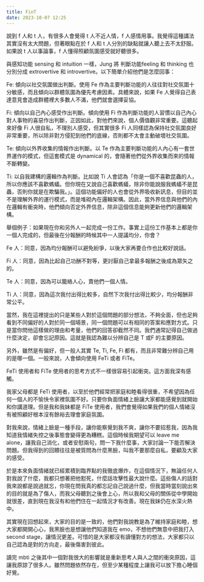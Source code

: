 ```yaml
---
title: FinT
date: 2023-10-07 12:25
---
```

說到 f 人和 t 人，有很多人會覺得 t 人不近人情，f 人感情用事。我覺得這種講法其實沒有太大問題，但著眼點在於 f 人和 t 人分別的缺點就讓人聽上去不太舒服。如果說 t 人以事論事，f 人懂得照顧氛圍感受就好聽很多。

與感知功能 sensing 和 intuition 一樣，Jung 將 判斷功能feeling 和 thinking 也分別分成 extrovertive 和 introvertive。以下簡單介紹他們是怎麼回事：

Fe: 傾向以社交氛圍做出判斷。使用 Fe 作為主要判斷功能的人往往對社交氛圍十分敏感，而且傾向以群體氛圍為優先考慮因素。具體來說，如果 Fe 人覺得自己表達意見會造成群體裡大多數人不滿，他們就會選擇妥協。

Fi: 傾向以自己內心感受作出判斷。傾向使用 Fi 作為判斷功能的人習慣以自己內心對人事物的喜惡作出判斷，正因如此，對他們來說，個人價值觀非常重要。這聽起來好像 Fi 人很自私，不理別人感受，但其實很多 Fi 人同樣認為保持社交氛圍良好非常重要，所以除非對方侵犯到他們的底線，否則都不太會主動破壞社交氛圍。

Te: 傾向以外界收集的情報作出判斷。以 Te 作為主要判斷功能的人內心有一套世界運作的模式，但這套模式是 dynamical 的，會隨著他們從外界收集而來的情報不斷轉變。

Ti: 以自我建構的邏輯作為判斷。比如說 Ti 人會認為「你是一個不喜歡昆蟲的人，所以你應該不喜歡螞蟻。但你現在又說自己喜歡螞蟻，除非你能說服我螞蟻不是昆蟲，否則你就是在欺騙我。」。這個功能偏好的人也會從外界吸收新訊息，但目的並不是理解外界的運行模式，而是堆砌內在邏輯架構。因此，當外界信息與他們的內在邏輯有衝突時，他們傾向否定外界信息，除非這個信息能夠更新他們的邏輯架構。

舉個例子：如果現在你和另外人一起完成一份工作。事實上這份工作基本上都是你一個人完成的，但最後在分報酬的時候其中一人提議均分，你會？

Fe 人：同意，因為均分報酬可以避免紛爭，以後大家再要合作也比較好說話。

Fi 人：同意，因為比起自己功酬不對等，更討厭自己拿最多報酬之後成為眾矢之的。

Te 人：同意，因為可以籠絡人心，賣他們一個人情。

Ti 人：同意，因為這次我付出得比較多，自然下次我付出得比較少，均分報酬非常公平。

當然，我在這裡提出的只是某些人對於這個問題的部分想法，不夠全面，但也足夠看到不同偏好的人對於同一個場景，同一個問題可以有相同的答案和應對方式。只是當你問他這樣做的理由和考量，他們的回答卻截然不同。我們通常記得自己做過什麼決定，卻會忘記原因。這就是我認為難以分辨自己是 T 或F 的主要原因。

另外，雖然是有偏好，但一般人其實 Te, Ti, Fe, Fi 都有，而且非常難分辨自己用的是哪一個。一般來說，人會傾向使用 FeTi 或者 FiTe。

FeTi 使用者和 FiTe 使用者的思考方式不一樣很容易引起衝突。這方面我深有感觸。

我家父母都是 FeTi 使用者，以至於他們經常把家庭和睦看得很重，不希望因為任何一個人的不愉快令家裡氛圍不好。只要你負面情緒上臉讓大家都能感覺到就開始和你講道理。但是我和我妹都是 FiTe 使用者，我們會覺得如果我們的個人情緒沒有被照顧好根本沒有餘裕去理會家庭氛圍。

對我來說，情緒上臉是一種手段，讓你能察覺到我不爽，讓你不要招惹我，因為我知道我情緒失控之後事態會變得更為糟糕。這個時候我期望可以 leave me alone，讓我自己消化，或者安慰兩句，問一下我什麼事，大家討論一下能否解決問題。但我得到的回饋往往是被質問為什麼黑臉，叫我不要那麼自私，要顧及大家的感受。

於是本來負面情緒就已經累積到臨界點的我徹底爆炸，在這個情況下，無論任何人對我說了什麼，我都只想著把他懟死，什麼話攻擊性最大說什麼。這些傷人的話對我來說都是說過就忘，你現在問我真的都忘記自己說過什麼，但我當時當刻說出來的目的就是為了傷人，而我父母聽到之後會上心，所以我和父母的關係從中學開始就很差，直到現在我沒有和他們住在一起情況才有改善。現在我妹仍在水深火熱中。

其實現在回想起來，大家的目的是一致的，他們對我說教是為了維持家庭和睦，想大家都開開心心，我黑臉也是想讓他們知道我在 emo，不想他們無意中把我打入 second stage，讓情況更差。可惜的是大家都沒有讀懂對方的想法，大家都只以自己認為是對的方向走，最後傷害到彼此。

讀完 mbti 之後其中一個對我很大的影響就是重新思考人與人之間的衝突原因，這讓我原諒了很多人。雖然問題依然存在，但至少某種程度上讓我可以放下擔心睡個好覺。
